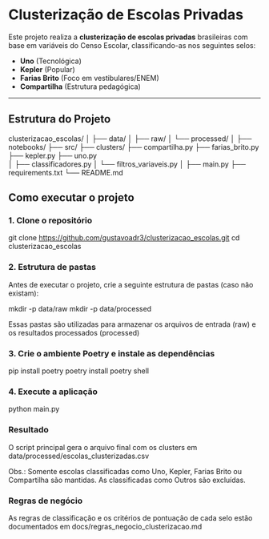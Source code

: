 # Clusterização de Escolas Privadas

Este projeto realiza a **clusterização de escolas privadas** brasileiras com base em variáveis do Censo Escolar, classificando-as nos seguintes selos:

- **Uno** (Tecnológica)
- **Kepler** (Popular)
- **Farias Brito** (Foco em vestibulares/ENEM)
- **Compartilha** (Estrutura pedagógica)

---

## Estrutura do Projeto

clusterizacao_escolas/
│
├── data/
│ ├── raw/ 
│ └── processed/ 
│
├── notebooks/ 
├── src/ 
  ├── clusters/
    ├── compartilha.py
    ├── farias_brito.py
    ├── kepler.py
    ├── uno.py   
│ ├── classificadores.py
│ └── filtros_variaveis.py
│
├── main.py 
├── requirements.txt
└── README.md

## Como executar o projeto

### 1. Clone o repositório

git clone https://github.com/gustavoadr3/clusterizacao_escolas.git
cd clusterizacao_escolas

### 2. Estrutura de pastas
Antes de executar o projeto, crie a seguinte estrutura de pastas (caso não existam):

mkdir -p data/raw
mkdir -p data/processed

Essas pastas são utilizadas para armazenar os arquivos de entrada (raw) e os resultados processados (processed)

### 3. Crie o ambiente Poetry e instale as dependências
pip install poetry
poetry install
poetry shell

### 4. Execute a aplicação
python main.py

### Resultado 
O script principal gera o arquivo final com os clusters em data/processed/escolas_clusterizadas.csv

Obs.: Somente escolas classificadas como Uno, Kepler, Farias Brito ou Compartilha são mantidas. As classificadas como Outros são excluídas.

### Regras de negócio
As regras de classificação e os critérios de pontuação de cada selo estão documentados em docs/regras_negocio_clusterizacao.md

